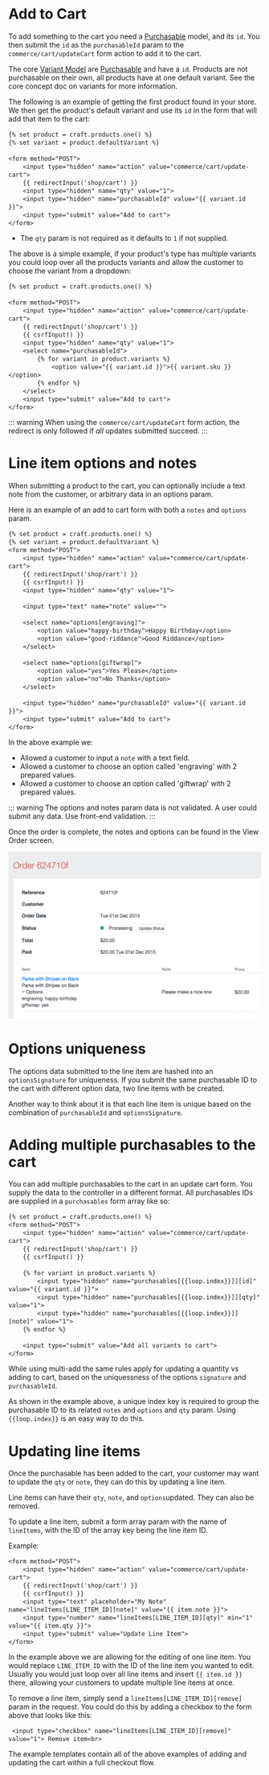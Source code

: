 # Add to Cart

To add something to the cart you need a [Purchasable](purchasables.md) model, and its `id`. You then submit the `id` as the `purchasableId` param to  the `commerce/cart/updateCart` form action to add it to the cart.

The core [Variant Model](variant-model.md) are [Purchasable](purchasables.md) and have a `id`. Products are not purchasable on their own, all products have at one default variant. See the core concept doc on variants for more information. 

The following is an example of getting the first product found in your store. We then get the product's default variant and use its `id` in the form that will add that item to the cart:

```twig
{% set product = craft.products.one() %}
{% set variant = product.defaultVariant %}

<form method="POST">
    <input type="hidden" name="action" value="commerce/cart/update-cart">
    {{ redirectInput('shop/cart') }}
    <input type="hidden" name="qty" value="1">
    <input type="hidden" name="purchasableId" value="{{ variant.id }}">
    <input type="submit" value="Add to cart">
</form>
```
* The `qty` param is not required as it defaults to `1` if not supplied.

The above is a simple example, if your product's type has multiple variants you could loop over all the products variants and allow the customer to choose the variant from a dropdown:

```twig
{% set product = craft.products.one() %}

<form method="POST">
    <input type="hidden" name="action" value="commerce/cart/update-cart">
    {{ redirectInput('shop/cart') }}
    {{ csrfInput() }}
    <input type="hidden" name="qty" value="1">
    <select name="purchasableId">
        {% for variant in product.variants %}
            <option value="{{ variant.id }}">{{ variant.sku }}</option>
        {% endfor %}
    </select>
    <input type="submit" value="Add to cart">
</form>
```

::: warning
When using the `commerce/cart/updateCart` form action, the redirect is only followed if *all* updates submitted succeed.
:::

# Line item options and notes

When submitting a product to the cart, you can optionally include a text note from the customer, or arbitrary data in an options param.

Here is an example of an add to cart form with both a `notes` and `options` param.

```twig
{% set product = craft.products.one() %}
{% set variant = product.defaultVariant %}
<form method="POST">
    <input type="hidden" name="action" value="commerce/cart/update-cart">
    {{ redirectInput('shop/cart') }}
    {{ csrfInput() }}
    <input type="hidden" name="qty" value="1">

    <input type="text" name="note" value="">

    <select name="options[engraving]">
        <option value="happy-birthday">Happy Birthday</option>
        <option value="good-riddance">Good Riddance</option>
    </select>

    <select name="options[giftwrap]">
        <option value="yes">Yes Please</option>
        <option value="no">No Thanks</option>
    </select>

    <input type="hidden" name="purchasableId" value="{{ variant.id }}">
    <input type="submit" value="Add to cart">
</form>
```

In the above example we:

- Allowed a customer to input a `note` with a text field.
- Allowed a customer to choose an option called 'engraving' with 2 prepared values.
- Allowed a customer to choose an option called 'giftwrap' with 2 prepared values.

::: warning
The options and notes param data is not validated. A user could submit any data. Use front-end validation.
:::

Once the order is complete, the notes and options can be found in the View Order screen.

<img src="assets/lineitem-options-review.png" width="509" alt="Line Item Option Review.">

# Options uniqueness

The options data submitted to the line item are hashed into an `optionsSignature` for uniqueness. If you submit the same purchasable ID to the cart with different option data, two line items with be created.

Another way to think about it is that each line item is unique based on the combination of `purchasableId` and `optionsSignature`.

# Adding multiple purchasables to the cart

You can add multiple purchasables to the cart in an update cart form. You supply the data to the controller in a different format. All purchasables IDs are supplied in a `purchasables` form array like so:

```twig
{% set product = craft.products.one() %}
<form method="POST">
    <input type="hidden" name="action" value="commerce/cart/update-cart">
    {{ redirectInput('shop/cart') }}
    {{ csrfInput() }}

    {% for variant in product.variants %}
        <input type="hidden" name="purchasables[{{loop.index}}]][id]" value="{{ variant.id }}">
        <input type="hidden" name="purchasables[{{loop.index}}]][qty]" value="1">
        <input type="hidden" name="purchasables[{{loop.index}}]][note]" value="1">
    {% endfor %}

    <input type="submit" value="Add all variants to cart">
</form>
```

While using multi-add the same rules apply for updating a quantity vs adding to cart, based on the uniquessness of the options `signature` and `purchasableId`.

As shown in the example above,  a unique index key is required to group the purchasable ID to its related `notes` and `options` and `qty` param. Using `{{loop.index}}` is an easy way to do this.

# Updating line items

Once the purchasable has been added to the cart, your customer may want to update the `qty` or `note`, they can do this by updating a line item.

Line items can have their `qty`, `note`, and `options`updated. They can also be removed.

To update a line item, submit a form array param with the name of `lineItems`, with the ID of the array key being the line item ID.

Example:


```twig
<form method="POST">
    <input type="hidden" name="action" value="commerce/cart/update-cart">
    {{ redirectInput('shop/cart') }}
    {{ csrfInput() }}
    <input type="text" placeholder="My Note" name="lineItems[LINE_ITEM_ID][note]" value="{{ item.note }}">
    <input type="number" name="lineItems[LINE_ITEM_ID][qty]" min="1" value="{{ item.qty }}">
    <input type="submit" value="Update Line Item">
</form>
```

In the example above we are allowing for the editing of one line item. You would replace `LINE_ITEM_ID` with the ID of the line item you wanted to edit. Usually you would just loop over all line items and insert `{{ item.id }}` there, allowing your customers to update multiple line items at once.

To remove a line item, simply send a `lineItems[LINE_ITEM_ID][remove]` param in the request. You could do this by adding a checkbox to the form above that looks like this:


```twig
 <input type="checkbox" name="lineItems[LINE_ITEM_ID][remove]" value="1"> Remove item<br>
```

The example templates contain all of the above examples of adding and updating the cart within a full checkout flow.
